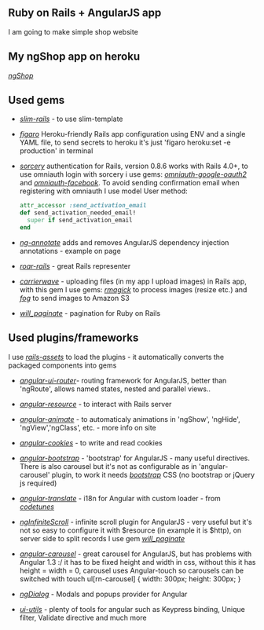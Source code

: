 ## Ruby on Rails + AngularJS app
I am going to make simple shop website

## My ngShop app on heroku
[*ngShop*](https://ngshop.herokuapp.com)

## Used gems

* [*slim-rails*](https://github.com/slim-template/slim-rails) - to use slim-template

* [*figaro*](https://github.com/laserlemon/figaro) Heroku-friendly Rails app configuration using ENV and a single YAML file, to send secrets to heroku it's just
'figaro heroku:set -e production' in terminal

* [*sorcery*](https://github.com/NoamB/sorcery) authentication for Rails, version 0.8.6 works with Rails 4.0+, to use omniauth login with sorcery i use gems: [*omniauth-google-oauth2*](https://github.com/zquestz/omniauth-google-oauth2) and [*omniauth-facebook*](https://github.com/mkdynamic/omniauth-facebook). To avoid sending confirmation email when registering with omniauth I use model User method:
  ```ruby
  attr_accessor :send_activation_email
  def send_activation_needed_email!
    super if send_activation_email
  end
  ```
* [*ng-annotate*](https://github.com/olov/ng-annotate) adds and removes AngularJS dependency injection annotations - example on page

* [*roar-rails*](https://github.com/apotonick/roar-rails) - great Rails representer

* [*carrierwave*](https://github.com/carrierwaveuploader/carrierwave) - uploading files (in my app I upload images) in Rails app, with this gem I use gems: [*rmagick*](https://github.com/rmagick/rmagick) to process images (resize etc.) and [*fog*](https://github.com/fog/fog) to send images to Amazon S3

* [*will_paginate*](https://github.com/mislav/will_paginate) - pagination for Ruby on Rails


## Used plugins/frameworks
I use [*rails-assets*](https://rails-assets.org/) to load the plugins - it automatically converts the packaged components into gems

* [*angular-ui-router*](https://github.com/angular-ui/ui-router)- routing framework for AngularJS, better than 'ngRoute', allows named states, nested and parallel views..

* [*angular-resource*](https://docs.angularjs.org/api/ngResource/service/$resource) - to interact with Rails server

* [*angular-animate*](https://docs.angularjs.org/api/ngAnimate) - to automaticaly animations in 'ngShow', 'ngHide', 'ngView','ngClass', etc. - more info on site

* [*angular-cookies*](https://docs.angularjs.org/api/ngCookies) - to write and read cookies

* [*angular-bootstrap*](http://angular-ui.github.io/bootstrap/) - 'bootstrap' for AngularJS - many useful directives. There is also carousel but it's not as configurable as in 'angular-carousel' plugin, to work it needs [*bootstrap*](http://getbootstrap.com/) CSS (no bootstrap or jQuery js required)

* [*angular-translate*](https://github.com/angular-translate/angular-translate) - i18n for Angular with custom loader - from [*codetunes*](http://codetunes.com/2014/5-tips-on-how-to-use-angularjs-with-rails-that-changed-how-we-work/)

* [*ngInfiniteScroll*](https://github.com/sroze/ngInfiniteScroll) - infinite scroll plugin for AngularJS - very useful but it's not so easy to configure it with $resource (in example it is $http), on server side to split records I use gem [*will_paginate*](https://github.com/mislav/will_paginate)

* [*angular-carousel*](https://github.com/revolunet/angular-carousel) - great carousel for AngularJS, but has problems with Angular 1.3 :/ it has to be fixed height and width in css, without this it has height = width = 0, carousel uses Angular-touch so carousels can be switched with touch
ul[rn-carousel] {
  width: 300px;
  height: 300px;
}

* [*ngDialog*](https://github.com/likeastore/ngDialog) - Modals and popups provider for Angular

* [*ui-utils*](http://angular-ui.github.io/ui-utils/) - plenty of tools for angular such as Keypress binding, Unique filter, Validate directive and much more
